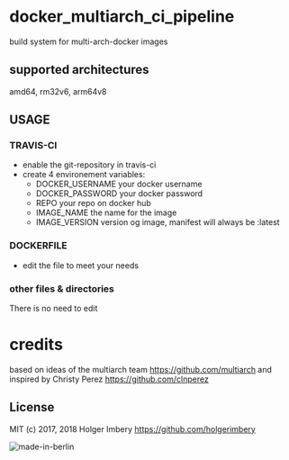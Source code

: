 
# docker_multiarch_ci_pipeline
build system for multi-arch-docker images
## supported architectures
amd64, rm32v6, arm64v8

## USAGE
### TRAVIS-CI
* enable the git-repository in travis-ci
* create 4 environement variables:
    *   DOCKER_USERNAME     your docker username
    *   DOCKER_PASSWORD     your docker password
    *   REPO                your repo on docker hub
    *   IMAGE_NAME          the name for the image
    *   IMAGE_VERSION       version og image, manifest will always be :latest
### DOCKERFILE
* edit the file to meet your needs


### other files & directories
There is no need to edit

# credits
based on ideas of the multiarch team https://github.com/multiarch and inspired by Christy Perez https://github.com/clnperez

## License
MIT (c) 2017, 2018 Holger Imbery https://github.com/holgerimbery

![made-in-berlin](https://github.com/holgerimbery/environment/raw/master/made-in-berlin-badge_small.png)
